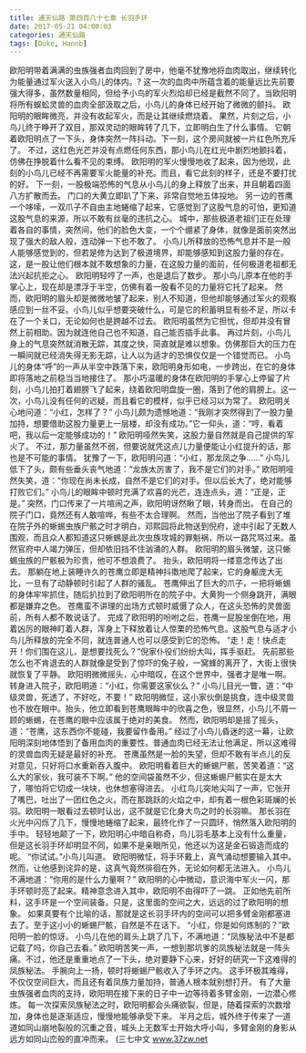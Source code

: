 ```yaml
---
title: 通天仙路 第四百八十七章 长羽手环
date: 2017-05-21 04:00:03
categories: 通天仙路
tags: [Duke, Hannb]
---
```


欧阳明带着满满的虫族强者血肉回到了房中，他毫不犹豫地将血肉取出，继续转化为能量通过军火送入小鸟儿的体内。?
这一次的血肉中所蕴含着的能量远比先前要强大得多，虽然数量相同，但给予小鸟的军火烈焰却已经是截然不同了。当欧阳明将所有蜈蚣灵兽的血肉全部汲取之后，小鸟儿的身体已经开始了微微的颤抖。
欧阳明的眼眸微亮，并没有收起军火，而是让其继续燃烧着。
果然，片刻之后，小鸟儿终于睁开了双目，那双灵动的眼眸转了几下，立即明白生了什么事情。
它朝着欧阳明点了一下头，身体突然一阵抖动。下一刻，这个房间就被一片红色所充斥了。
不过，这红色光芒并没有点燃任何东西，那小鸟儿在红光中剧烈地颤抖着，仿佛在挣脱着什么看不见的束缚。
欧阳明的军火慢慢地收了起来，因为他现，此刻的小鸟儿已经不再需要军火能量的补充。而且，看它此刻的样子，还是不要打扰的好。
下一刻，一股极端恐怖的气息从小鸟儿的身上释放了出来，并且朝着四面八方扩散而去。
门口的大黄立即趴了下来，非常自觉地五体投地。
另一边的苍鹰一个哆嗦，一双爪子不自由主地蜷缩了起来，它感觉到了这股气息的可怕，更知道这股气息的来源，所以不敢有丝毫的违抗之心。
城中，那些极道老祖们正在处理着各自的事情，突然间，他们的脸色大变，一个个绷紧了身体，就像是面前突然出现了强大的敌人般，连动弹一下也不敢了。
小鸟儿所释放的恐怖气息并不是一般人能够感觉到的，但若是修为达到了极道境界，却能够感知到这股力量的存在。
这，是一股让他们根本就不敢想象的力量，在这股力量的面前，任何极道老祖都无法兴起抗拒之心。
欧阳明轻哼了一声，也是退后了数步。
那小鸟儿原本在他的手掌心上，现在却是漂浮于半空，仿佛有着一股看不见的力量将它托了起来。
然而，欧阳明的眉头却是微微地皱了起来，别人不知道，但他却能够通过军火的观察感应到一丝不妥。小鸟儿似乎想要突破什么，可是它的积蓄明显有些不足，所以卡在了一个关口，无论如何也是跨越不过去。
欧阳明虽然为它担忧，但却并没有冒然上前相助。因为就连他自己也不知道，自己能否插手此事。
再过片刻，小鸟儿身上的气息突然就消散无踪，其度之快，简直就是难以想象。仿佛那巨大的压力在一瞬间就已经消失得无影无踪，让人以为适才的恐惧仅仅是一个错觉而已。
小鸟儿的身体“呼”的一声从半空中跌落下来，欧阳明身形如电，一步跨出，在它的身体即将落地之前稳当当地接住了。
那小巧温暖的身体在欧阳明的手掌心上停留了片刻，小鸟儿拍打着翅膀飞了起来，绕着欧阳明盘旋一圈，落到了他的肩膀上。这一次，小鸟儿没有任何的迟疑，而且看它的模样，似乎已经习以为常了。
欧阳明关心地问道：“小红，怎样了？”
小鸟儿颇为遗憾地道：“我刚才突然得到了一股力量加持，想要借助这股力量更上一层楼，却没有成功。”它一仰头，道：“哼，看着吧，我以后一定能够成功的！”
欧阳明哑然失笑，这股力量自然就是自己提供的军火了。
不过，那力量虽然不弱，但要说就凭这点儿力量便能让小红提升的话，那也是不可能的事情。
犹豫了一下，欧阳明问道：“小红，那龙凤之争……”
小鸟儿低下了头，颇有些垂头丧气地道：“龙族太厉害了，我不是它们的对手。”
欧阳明哑然失笑，道：“你现在尚未长成，自然不是它们的对手。但以后长大了，绝对能够打败它们。”
小鸟儿的眼眸中顿时充满了欢喜的光芒，连连点头，道：“正是，正是。”
突然，门口传来了一片喧闹之声，欧阳明讶然瞅了眼，转身而出。
在自己的院子门口，竟然还有人敢喧哗，有些不太合理啊。
然而，当他出了院子看到了堆在院子外的蜥蜴虫族尸骸之时才明白，邓熙园将此物送到倪府，途中引起了无数人围观，而且众人都知道这只蜥蜴是此次虫族攻城的罪魁祸，所以一路咒骂过来。虽然官府中人竭力弹压，但却依旧挡不住汹涌的人群。
欧阳明的眉头微皱，这只蜥蜴虫族的尸骸极为珍贵，他可不想浪费了。
抬头，欧阳明将一缕意念传达了出去。
那躺在地上装睡许久的苍鹰立即是精神抖擞地爬了起来，它的身躯庞大无比，一旦有了动静顿时引起了人群的骚乱。
苍鹰伸出了巨大的爪子，一把将蜥蜴的身体牢牢抓住，随后扒拉到了欧阳明所在的院子中。大黄狗一个侧身跳开，满眼都是嫌弃之色。
苍鹰蛮不讲理的出场方式顿时威慑了众人，在这头恐怖的灵兽面前，所有人都不敢说话了。
完成了欧阳明的吩咐之后，苍鹰一屁股坐倒在地，用着凶厉的眼神盯着人群，浑身上下释放着让人惊栗的恐怖气息。这股气息与适才小鸟儿所释放的完全不同，就连普通人也可以感受到它的恐怖。
“走！走！快点走开！你们围在这儿，是想要找死么？”倪家仆役们纷纷大叫，挥手驱赶。
先前那些怎么也不肯退去的人群就像是受到了惊吓的兔子般，一窝蜂的离开了，大街上很快就恢复了平静。
欧阳明微微摇头，心中暗叹，在这个世界中，强者才是唯一啊。
转身进入院子，欧阳明道：“小红，你需要这家伙么？”
小鸟儿目光一瞥，道：“中级灵兽，死透了，不好吃，不要！”
欧阳明微怔，这小家伙倒是挑食，连中级灵兽也不放在眼中。抬头，他立即看到苍鹰眼眸中的欣喜之色，很显然，小鸟儿不屑一顾的蜥蜴，在苍鹰的眼中应该属于绝对的美食。
然而，欧阳明却是摇了摇头，道：“苍鹰，这东西你不能碰，我要留作备用。”
经过了小鸟儿昏迷的这一幕，让欧阳明深刻地体悟到了备用血肉的重要性。普通血肉已经无法让他满足，所以这难得的灵兽血肉无疑是最好的补充。
苍鹰虽然是一脸的失望，但却不敢有半点儿的反对意见，只好将口水重新吞入腹中。
欧阳明看着巨大的蜥蜴尸骸，苦笑着道：“这么大的家伙，我可装不下啊。”
他的空间袋虽然不少，但这蜥蜴尸骸实在是太大了，哪怕将它切成一块块，也休想塞得进去。
小红鸟儿突地尖叫了一声，它张开了嘴巴，吐出了一团红色之火。而在那跳跃的火焰之中，却有着一根色彩斑斓的长羽。欧阳明一眼看过去顿时认出，这不就是它化身大鸟之时的长羽嘛。
那长羽在火光中闪烁了几下，慢慢地蜷缩了起来，最终化作了一只圆环，悄然落入欧阳明的手中。
轻轻地颠了一下，欧阳明心中暗自称奇，鸟儿羽毛基本上没有什么重量，但是这长羽手环却明显不同，如果不是亲眼所见，他还以为这是金石锻造而成的呢。
“你试试。”小鸟儿叫道。
欧阳明微怔，将手环戴上，真气涌动想要输入其中。
然而，让他感到诧异的是，这真气竟然徘徊在外，无论如何都无法进入。
小鸟儿不满地道：“你用的是什么力量啊？”
欧阳明的心中微动，意识海中军火一闪，那手环顿时亮了起来。精神意念进入其中，欧阳明不由得吓了一跳。
正如他先前所料，这手环是一个空间装备。只是，这里面的空间之大，远远的过了欧阳明的想象。
如果真要有个比喻的话，那就是这长羽手环内的空间可以把多臂金刚都塞进去了。至于这小小的蜥蜴尸骸，自然是不在话下。
“小红，你是如何炼制的？”欧阳明一脸的惊讶。
小鸟儿在他的肩头上跳了几下，不满地道：“凤族秘法中不是都记载了吗，你自己去看。”
欧阳明苦笑一声，一想到那坑爹的凤族秘法就是一阵头痛。不过，他还是重重地点了一下头，绝对要静下心来，好好的研究一下这难得的凤族秘法。
手腕向上一扬，顿时将蜥蜴尸骸收入了手环之内。
这手环极其难得，不仅仅空间巨大，而且还有着凤族力量加持，普通人根本就别想打开。
有了大量虫族强者血肉的支持，欧阳明在接下来的日子中一边等待着多臂金刚，一边潜心修炼。
每一次探索凤族秘法之时，欧阳明都会头痛欲裂，但是，随着探索的次数增加，身体也是逐渐适应，慢慢地能够承受下来。
半月之后，城外终于传来了一道道如同山崩地裂般的沉重之音，城头上无数军士开始大呼小叫，多臂金刚的身影从远方如同山峦般的直冲而来。
(三七中文 www.37zw.net